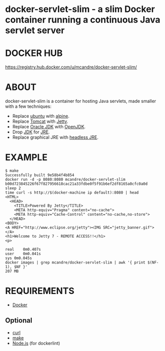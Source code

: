 # docker-servlet-slim - a slim Docker container running a continuous Java servlet server

# DOCKER HUB

https://registry.hub.docker.com/u/mcandre/docker-servlet-slim/

# ABOUT

docker-servlet-slim is a container for hosting Java servlets, made smaller with a few techniques:

* Replace [ubuntu](https://registry.hub.docker.com/_/ubuntu/) with [alpine](https://registry.hub.docker.com/_/alpine/).
* Replace [Tomcat](http://tomcat.apache.org/) with [Jetty](http://eclipse.org/jetty/).
* Replace [Oracle JDK](http://www.oracle.com/technetwork/java/javase/downloads/jre7-downloads-1880261.html) with [OpenJDK](http://openjdk.java.net/).
* Drop [JDK](http://www.oracle.com/technetwork/java/javase/downloads/jdk7-downloads-1880260.html) for [JRE](http://www.oracle.com/technetwork/java/javase/downloads/jre7-downloads-1880261.html).
* Replace graphical JRE with [headless JRE](http://packages.ubuntu.com/search?keywords=openjdk-7-jre-headless&searchon=names).

# EXAMPLE

```
$ make
Successfully built 9e58b4f4b854
docker run -d -p 8080:8080 mcandre/docker-servlet-slim
b00d723845226f67f827956618cac21a33fdbe0f5f91b6ef2df8165a0cfc0a0d
sleep 2
time curl -s http://$(docker-machine ip default):8080 | head
<HTML>
  <HEAD>
    <TITLE>Powered By Jetty</TITLE>
    <META http-equiv="Pragma" content="no-cache">
    <META http-equiv="Cache-Control" content="no-cache,no-store">
  </HEAD>
<BODY>
<A HREF="http://www.eclipse.org/jetty"><IMG SRC="jetty_banner.gif"></A>
<h1>Welcome to Jetty 7 - REMOTE ACCESS!!</h1>
<p>

real	0m0.407s
user	0m0.041s
sys	0m0.045s
docker images | grep mcandre/docker-servlet-slim | awk '{ print $(NF-1), $NF }'
207 MB
```

# REQUIREMENTS

* [Docker](https://www.docker.com/)

## Optional

* [curl](http://curl.haxx.se/)
* [make](http://www.gnu.org/software/make/)
* [Node.js](https://nodejs.org/en/) (for dockerlint)
